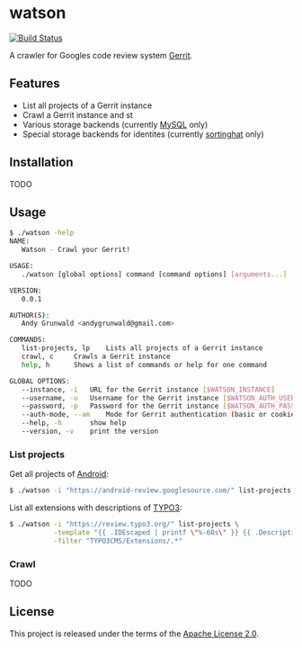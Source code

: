 # watson

[![Build Status](https://travis-ci.org/andygrunwald/watson.svg?branch=master)](https://travis-ci.org/andygrunwald/watson)

A crawler for Googles code review system [Gerrit](https://www.gerritcodereview.com/).

## Features

* List all projects of a Gerrit instance
* Crawl a Gerrit instance and st
* Various storage backends (currently [MySQL](https://www.mysql.com/) only)
* Special storage backends for identites (currently [sortinghat](https://github.com/MetricsGrimoire/sortinghat) only)

## Installation

TODO

## Usage

```sh
$ ./watson -help
NAME:
   Watson - Crawl your Gerrit!

USAGE:
   ./watson [global options] command [command options] [arguments...]

VERSION:
   0.0.1

AUTHOR(S):
   Andy Grunwald <andygrunwald@gmail.com>

COMMANDS:
   list-projects, lp	Lists all projects of a Gerrit instance
   crawl, c		Crawls a Gerrit instance
   help, h		Shows a list of commands or help for one command

GLOBAL OPTIONS:
   --instance, -i 	URL for the Gerrit instance [$WATSON_INSTANCE]
   --username, -u 	Username for the Gerrit instance [$WATSON_AUTH_USERNAME]
   --password, -p 	Password for the Gerrit instance [$WATSON_AUTH_PASSWORD]
   --auth-mode, --am 	Mode for Gerrit authentication (basic or cookie) [$WATSON_AUTH_MODE]
   --help, -h		show help
   --version, -v	print the version
```

### List projects

Get all projects of [Android](ttps://android-review.googlesource.com/):

```sh
$ ./watson -i "https://android-review.googlesource.com/" list-projects
```

List all extensions with descriptions of [TYPO3](https://review.typo3.org/):

```sh
$ ./watson -i "https://review.typo3.org/" list-projects \
           -template "{{ .IDEscaped | printf \"%-60s\" }} {{ .Description }}" \
           -filter "TYPO3CMS/Extensions/.*"
```

### Crawl

TODO

## License

This project is released under the terms of the [Apache License 2.0](http://www.apache.org/licenses/LICENSE-2.0.html).